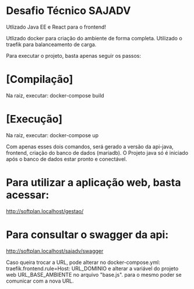 # Desafio Técnico SAJADV
Utlizado Java EE e React para o frontend!

Utlizado docker para criação do ambiente de forma completa.
Utilizado o traefik para balanceamento de carga.


Para executar o projeto, basta apenas seguir os passos:

# [Compilação]
  Na raiz, executar: docker-compose build    
# [Execução]
  Na raiz, executar: docker-compose up

Com apenas esses dois comandos, será gerado a versão da api-java, frontend, criação do banco de dados (mariadb).
O Projeto java só é iniciado após o banco de dados estar pronto e conectável.

# Para utilizar a aplicação web, basta acessar:
  http://softplan.localhost/gestao/

# Para consultar o swagger da api:
  http://softplan.localhost/sajadv/swagger

Caso queira trocar a URL, pode alterar no docker-compose.yml:
  traefik.frontend.rule=Host: URL_DOMINIO
e alterar a variável do projeto web URL_BASE_AMBIENTE no arquivo "base.js". para o mesmo poder se comunicar com a nova URL.
